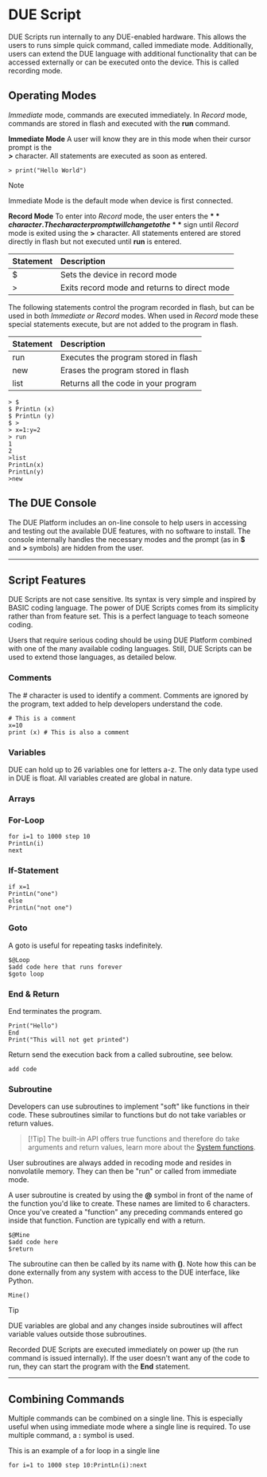 # DUE Script

DUE Scripts run internally to any DUE-enabled hardware. This allows the users to runs simple quick command, called immediate mode. Additionally, users can extend the DUE language with additional functionality that can be accessed externally or can be executed onto the device. This is called recording mode.

## Operating Modes

*Immediate* mode, commands are executed immediately. In *Record* mode, commands are stored in flash and executed with the **run** command. 

**Immediate Mode**
A user will know they are in this mode when their cursor prompt is the  
**_>_** character. All statements are executed as soon as entered.

```basic 
> print("Hello World")
```

> [!NOTE]
> Immediate Mode is the default mode when device is first connected.

**Record Mode**
To enter into *Record* mode, the user enters the **$** character.
The character prompt will change to the **$** sign until *Record* mode is exited using the **>** character. All statements entered are stored directly in flash but not executed until **run** is entered. 

|Statement              |Description                                                            |
|:----------------------|:----------------------------------------------------------------------|
|$                      |Sets the device in record mode                                      |
|>                      |Exits record mode and returns to direct mode                                    |

The following statements control the program recorded in flash, but can be used in both *Immediate or Record* modes. When used in *Record* mode these special statements execute, but are not added to the program in flash. 

|Statement              |Description                                                            |
|:----------------------|:----------------------------------------------------------------------|
|run                    |Executes the program stored in flash                                     |
|new                    |Erases the program stored in flash                                    |
|list                   |Returns all the code in your program                                     |


```basic 
> $
$ PrintLn (x)
$ PrintLn (y)
$ >
> x=1:y=2
> run
1
2
>list
PrintLn(x)
PrintLn(y)
>new
```
## The DUE Console
The DUE Platform includes an on-line console to help users in accessing and testing out the available DUE features, with no software to install. The console internally handles the necessary modes and the prompt (as in **$** and **>** symbols) are hidden from the user. 

---
## Script Features
DUE Scripts are not case sensitive. Its syntax is very simple and inspired by BASIC coding language. The power of DUE Scripts comes from its simplicity rather than from feature set. This is a perfect language to teach someone coding.

Users that require serious coding should be using DUE Platform combined with one of the many available coding languages. Still, DUE Scripts can be used to extend those languages, as detailed below.

### Comments
The # character is used to identify a comment. Comments are ignored by the program, text added to help developers understand the code.

```basic
# This is a comment
x=10
print (x) # This is also a comment 
```


### Variables
DUE can hold up to 26 variables one for letters a-z. The only data type used in DUE is float. All variables created are global in nature. 

### Arrays

### For-Loop
```basic 
for i=1 to 1000 step 10
PrintLn(i)
next
```

### If-Statement

```basic 
if x=1
PrintLn("one")
else 
PrintLn("not one")
```
### Goto
A goto is useful for repeating tasks indefinitely. 

```basic
$@Loop
$add code here that runs forever
$goto loop 
```
### End & Return
End terminates the program.

```basic
Print("Hello")
End
Print("This will not get printed")
```

Return send the execution back from a called subroutine, see below.

```basic
add code
```

### Subroutine

Developers can use subroutines to implement "soft" like functions in their code. These subroutines similar to functions but do not take variables or return values. 

> [!Tip] The built-in API offers true functions and therefore do take arguments and return values, learn more about the [System functions](../corlib/systemfunctions.md). 

User subroutines are always added in recoding mode and resides in nonvolatile memory. They can then be "run" or called from immediate mode.

A user subroutine is created by using the **@** symbol in front of the name of the function you'd like to create. These names are limited to 6 characters. Once you've created a "function" any preceding commands entered go inside that function. Function are typically end with a return. 

```basic
$@Mine
$add code here
$return
```

The subroutine can then be called by its name with **()**. Note how this can be done externally from any system with access to the DUE interface, like Python.

```basic
Mine()
```


> [!TIP]
> DUE variables are global and any changes inside subroutines will affect variable values outside those subroutines.

Recorded DUE Scripts are executed immediately on power up (the run command is issued internally). If the user doesn't want any of the code to run, they can start the program with the **End** statement.

---

## Combining Commands
Multiple commands can be combined on a single line. This is especially useful when using immediate mode where a single line is required. To use multiple command, a **:** symbol is used.

This is an example of a for loop in a single line

```basic 
for i=1 to 1000 step 10:PrintLn(i):next
```
